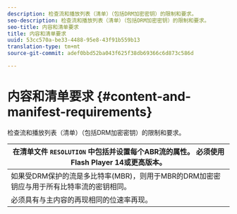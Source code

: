 ```yaml
---
description: 检查流和播放列表（清单）（包括DRM加密密钥）的限制和要求。
seo-description: 检查流和播放列表（清单）（包括DRM加密密钥）的限制和要求。
seo-title: 内容和清单要求
title: 内容和清单要求
uuid: 53cc570a-be33-4488-95e8-43f91b559b13
translation-type: tm+mt
source-git-commit: adef0bbd52ba043f625f38db69366c6d873c586d

---
```



# 内容和清单要求 {#content-and-manifest-requirements}

检查流和播放列表（清单）（包括DRM加密密钥）的限制和要求。

| 在清单文件 `RESOLUTION` 中包括并设置每个ABR流的属性。 必须使用Flash Player 14或更高版本。 |
|---|
| 如果受DRM保护的流是多比特率(MBR)，则用于MBR的DRM加密密钥应与用于所有比特率流的密钥相同。 |
| 必须具有与主内容的再现相同的位速率再现。 |
